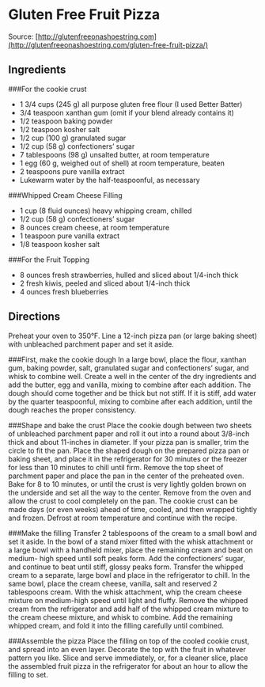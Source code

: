 Gluten Free Fruit Pizza
=======================
Source: [http://glutenfreeonashoestring.com](http://glutenfreeonashoestring.com/gluten-free-fruit-pizza/)

Ingredients
-----------

###For the cookie crust
* 1 3/4 cups (245 g) all purpose gluten free flour (I used Better Batter)
* 3/4 teaspoon xanthan gum (omit if your blend already contains it)
* 1/2 teaspoon baking powder
* 1/2 teaspoon kosher salt
* 1/2 cup (100 g) granulated sugar
* 1/2 cup (58 g) confectioners’ sugar
* 7 tablespoons (98 g) unsalted butter, at room temperature
* 1 egg (60 g, weighed out of shell) at room temperature, beaten
* 2 teaspoons pure vanilla extract
* Lukewarm water by the half-teaspoonful, as necessary

###Whipped Cream Cheese Filling
* 1 cup (8 fluid ounces) heavy whipping cream, chilled
* 1/2 cup (58 g) confectioners’ sugar
* 8 ounces cream cheese, at room temperature
* 1 teaspoon pure vanilla extract
* 1/8 teaspoon kosher salt

###For the Fruit Topping
* 8 ounces fresh strawberries, hulled and sliced about 1/4-inch thick
* 2 fresh kiwis, peeled and sliced about 1/4-inch thick
* 4 ounces fresh blueberries

Directions
----------
Preheat your oven to 350°F. Line a 12-inch pizza pan (or large baking sheet)
with unbleached parchment paper and set it aside.

###First, make the cookie dough
In a large bowl, place the flour, xanthan gum,
baking powder, salt, granulated sugar and confectioners’ sugar, and whisk to
combine well. Create a well in the center of the dry ingredients and add the
butter, egg and vanilla, mixing to combine after each addition. The dough
should come together and be thick but not stiff. If it is stiff, add water
by the quarter teaspoonful, mixing to combine after each addition, until the
dough reaches the proper consistency.

###Shape and bake the crust
Place the cookie dough between two sheets of
unbleached parchment paper and roll it out into a round about 3/8-inch thick
and about 11-inches in diameter. If your pizza pan is smaller, trim the
circle to fit the pan. Place the shaped dough on the prepared pizza pan or
baking sheet, and place it in the refrigerator for 30 minutes or the freezer
for less than 10 minutes to chill until firm. Remove the top sheet of parchment
paper and place the pan in the center of the preheated oven. Bake for 8 to 10
minutes, or until the crust is very lightly golden brown on the underside and
set all the way to the center. Remove from the oven and allow the crust to cool
completely on the pan. The cookie crust can be made days (or even weeks) ahead
of time, cooled, and then wrapped tightly and frozen. Defrost at room
temperature and continue with the recipe.

###Make the filling
Transfer 2 tablespoons of the cream to a small bowl and set
it aside. In the bowl of a stand mixer fitted with the whisk attachment or a
large bowl with a handheld mixer, place the remaining cream and beat on medium-
high speed until soft peaks form. Add the confectioners’ sugar, and continue to
beat until stiff, glossy peaks form. Transfer the whipped cream to a separate,
large bowl and place in the refrigerator to chill. In the same bowl, place the
cream cheese, vanilla, salt and reserved 2 tablespoons cream. With the whisk
attachment, whip the cream cheese mixture on medium-high speed until light and
fluffy. Remove the whipped cream from the refrigerator and add half of the
whipped cream mixture to the cream cheese mixture, and whisk to combine. Add
the remaining whipped cream, and fold it into the filling carefully until
combined.

###Assemble the pizza
Place the filling on top of the cooled cookie crust, and
spread into an even layer. Decorate the top with the fruit in whatever pattern
you like. Slice and serve immediately, or, for a cleaner slice, place the
assembled fruit pizza in the refrigerator for about an hour to allow the
filling to set.
